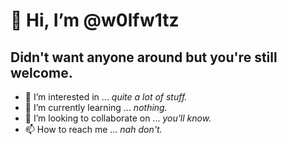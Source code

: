 # 👋 Hi, I’m @w0lfw1tz #

## Didn't want anyone around but you're still welcome. ##

- 👀 I’m interested in ... *quite a lot of stuff.*
- 🌱 I’m currently learning ... *nothing.*
- 💞️ I’m looking to collaborate on ... *you'll know.*
- 📫 How to reach me ... *nah don't.*
